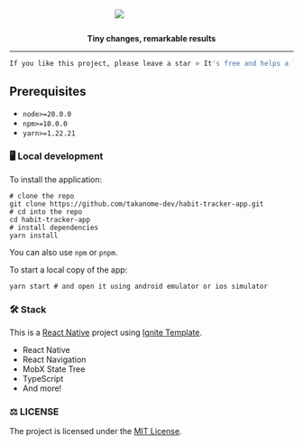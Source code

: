 <div align="center">
  <h2 style="display:flex;justify-content:center;color:white;">
    <img src="./assets/images/logo.png" alt="Ignite Logo" />
  </h2>
  <strong>Tiny changes, remarkable results</strong>
</div>

---

```bash
If you like this project, please leave a star ⭐ It's free and helps a lot!
```

<!-- ![og-dark](https://user-images.githubusercontent.com/79809121/224662523-1206dd14-bcde-45d4-973d-7b4718a251ed.png) -->

## Prerequisites

- `node>=20.0.0`
- `npm>=10.0.0`
- `yarn>=1.22.21`

### 🖥️ Local development

To install the application:

```shell
# clone the repo
git clone https://github.com/takanome-dev/habit-tracker-app.git
# cd into the repo
cd habit-tracker-app
# install dependencies
yarn install
```

You can also use `npm` or `pnpm`.

To start a local copy of the app:

```shell
yarn start # and open it using android emulator or ios simulator
```

### 🛠 Stack

This is a [React Native](https://reactnative.dev/) project using [Ignite Template](https://github.com/infinitered/ignite/).

- React Native
- React Navigation
- MobX State Tree
- TypeScript
- And more!

### :balance_scale: LICENSE

The project is licensed under the [MIT License](LICENSE).
